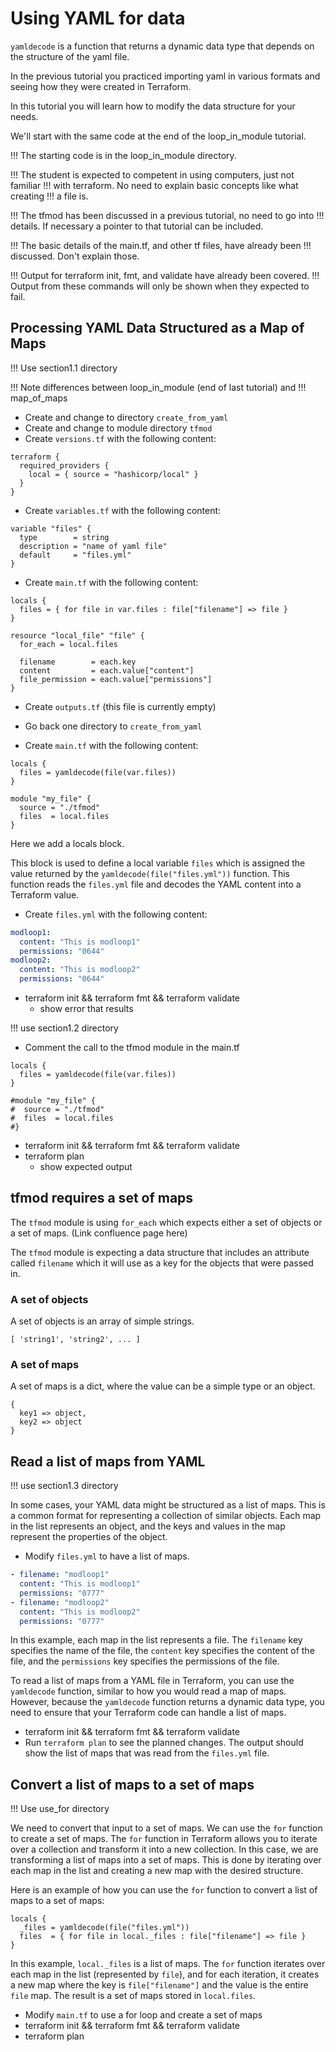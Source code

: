 # Using YAML for data

`yamldecode` is a function that returns a dynamic data type that depends on
the structure of the yaml file.

In the previous tutorial you practiced importing yaml in various formats and
seeing how they were created in Terraform.

In this tutorial you will learn how to modify the data structure for your
needs.

We'll start with the same code at the end of the loop_in_module tutorial.

!!! The starting code is in the loop_in_module directory.

!!! The student is expected to competent in using computers, just not familiar
!!! with terraform. No need to explain basic concepts like what creating
!!! a file is.

!!! The tfmod has been discussed in a previous tutorial, no need to go into
!!! details. If necessary a pointer to that tutorial can be included.

!!! The basic details of the main.tf, and other tf files, have already been
!!! discussed. Don't explain those.

!!! Output for terraform init, fmt, and validate have already been covered.
!!! Output from these commands will only be shown when they expected to fail.

## Processing YAML Data Structured as a Map of Maps

!!! Use section1.1 directory

!!! Note differences between loop_in_module (end of last tutorial) and
!!! map_of_maps

* Create and change to directory `create_from_yaml`
* Create and change to module directory `tfmod`
* Create `versions.tf` with the following content:

```hcl
terraform {
  required_providers {
    local = { source = "hashicorp/local" }
  }
}
```

* Create `variables.tf` with the following content:

```hcl
variable "files" {
  type        = string
  description = "name of yaml file"
  default     = "files.yml"
}
```

* Create `main.tf` with the following content:

```hcl
locals {
  files = { for file in var.files : file["filename"] => file }
}

resource "local_file" "file" {
  for_each = local.files

  filename        = each.key
  content         = each.value["content"]
  file_permission = each.value["permissions"]
}
```

* Create `outputs.tf` (this file is currently empty)

* Go back one directory to `create_from_yaml`
* Create `main.tf` with the following content:

```hcl
locals {
  files = yamldecode(file(var.files))
}

module "my_file" {
  source = "./tfmod"
  files  = local.files
}
```

Here we add a locals block.

This block is used to define a local variable `files` which is assigned the
value returned by the `yamldecode(file("files.yml"))` function. This function
reads the `files.yml` file and decodes the YAML content into a Terraform value.

* Create `files.yml` with the following content:

```yaml
modloop1:
  content: "This is modloop1"
  permissions: "0644"
modloop2:
  content: "This is modloop2"
  permissions: "0644"
```

* terraform init && terraform fmt && terraform validate
  + show error that results

!!! use section1.2 directory

* Comment the call to the tfmod module in the main.tf

```hcl
locals {
  files = yamldecode(file(var.files))
}

#module "my_file" {
#  source = "./tfmod"
#  files  = local.files
#}
```

* terraform init && terraform fmt && terraform validate
* terraform plan
  + show expected output

## tfmod requires a set of maps

The `tfmod` module is using `for_each` which expects either a set of objects
or a set of maps. (Link confluence page here)

The `tfmod` module is expecting a data structure that includes an attribute
called `filename` which it will use as a key for the objects that were passed
in.

### A set of objects

A set of objects is an array of simple strings.

```
[ 'string1', 'string2', ... ]
```

### A set of maps

A set of maps is a dict, where the value can be a simple type or an object.

```
{
  key1 => object,
  key2 => object
}
```

## Read a list of maps from YAML

!!! use section1.3 directory

In some cases, your YAML data might be structured as a list of maps. This is
a common format for representing a collection of similar objects. Each map in
the list represents an object, and the keys and values in the map represent
the properties of the object.

* Modify `files.yml` to have a list of maps.

```yaml
- filename: "modloop1"
  content: "This is modloop1"
  permissions: "0777"
- filename: "modloop2"
  content: "This is modloop2"
  permissions: "0777"
```

In this example, each map in the list represents a file. The `filename` key
specifies the name of the file, the `content` key specifies the content of the
file, and the `permissions` key specifies the permissions of the file.

To read a list of maps from a YAML file in Terraform, you can use the
`yamldecode` function, similar to how you would read a map of maps. However,
because the `yamldecode` function returns a dynamic data type, you need to
ensure that your Terraform code can handle a list of maps.

* terraform init && terraform fmt && terraform validate
* Run `terraform plan` to see the planned changes. The output should show the
  list of maps that was read from the `files.yml` file.

## Convert a list of maps to a set of maps

!!! Use use_for directory

We need to convert that input to a set of maps. We can use the `for` function
to create a set of maps. The `for` function in Terraform allows you to iterate
over a collection and transform it into a new collection. In this case, we are
transforming a list of maps into a set of maps. This is done by iterating over
each map in the list and creating a new map with the desired structure.

Here is an example of how you can use the `for` function to convert a list of
maps to a set of maps:

```hcl
locals {
  _files = yamldecode(file("files.yml"))
  files  = { for file in local._files : file["filename"] => file }
}
```

In this example, `local._files` is a list of maps. The `for` function iterates
over each map in the list (represented by `file`), and for each iteration, it
creates a new map where the key is `file["filename"]` and the value is the
entire `file` map. The result is a set of maps stored in `local.files`.

* Modify `main.tf` to use a for loop and create a set of maps
* terraform init && terraform fmt && terraform validate
* terraform plan




